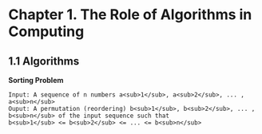 # Chapter 1. The Role of Algorithms in Computing

## 1.1 Algorithms

**Sorting Problem**

```
Input: A sequence of n numbers a<sub>1</sub>, a<sub>2</sub>, ... , a<sub>n</sub>
Ouput: A permutation (reordering) b<sub>1</sub>, b<sub>2</sub>, ... , b<sub>n</sub> of the input sequence such that 
b<sub>1</sub> <= b<sub>2</sub> <= ... <= b<sub>n</sub>
```


